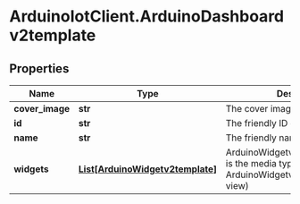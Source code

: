 # ArduinoIotClient.ArduinoDashboardv2template

## Properties

Name | Type | Description | Notes
------------ | ------------- | ------------- | -------------
**cover_image** | **str** | The cover image of the dashboard | [optional] 
**id** | **str** | The friendly ID of the dashboard | [optional] 
**name** | **str** | The friendly name of the dashboard | 
**widgets** | [**List[ArduinoWidgetv2template]**](ArduinoWidgetv2template.md) | ArduinoWidgetv2templateCollection is the media type for an array of ArduinoWidgetv2template (default view) | [optional] 


